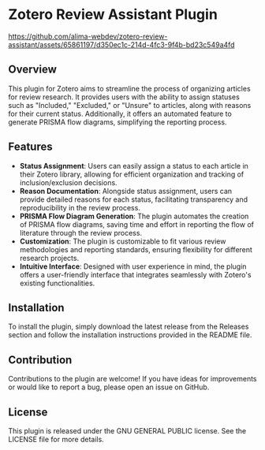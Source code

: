 # Zotero Review Assistant Plugin

https://github.com/alima-webdev/zotero-review-assistant/assets/65861197/d350ec1c-214d-4fc3-9f4b-bd23c549a4fd

## Overview

This plugin for Zotero aims to streamline the process of organizing articles for review research. It provides users with the ability to assign statuses such as "Included," "Excluded," or "Unsure" to articles, along with reasons for their current status. Additionally, it offers an automated feature to generate PRISMA flow diagrams, simplifying the reporting process.

## Features

-   **Status Assignment**: Users can easily assign a status to each article in their Zotero library, allowing for efficient organization and tracking of inclusion/exclusion decisions.
-   **Reason Documentation**: Alongside status assignment, users can provide detailed reasons for each status, facilitating transparency and reproducibility in the review process.
-   **PRISMA Flow Diagram Generation**: The plugin automates the creation of PRISMA flow diagrams, saving time and effort in reporting the flow of literature through the review process.
-   **Customization**: The plugin is customizable to fit various review methodologies and reporting standards, ensuring flexibility for different research projects.
-   **Intuitive Interface**: Designed with user experience in mind, the plugin offers a user-friendly interface that integrates seamlessly with Zotero's existing functionalities.

## Installation

To install the plugin, simply download the latest release from the Releases section and follow the installation instructions provided in the README file.

## Contribution

Contributions to the plugin are welcome! If you have ideas for improvements or would like to report a bug, please open an issue on GitHub.

## License

This plugin is released under the GNU GENERAL PUBLIC license. See the LICENSE file for more details.
